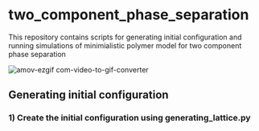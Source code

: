 # two_component_phase_separation

This repository contains scripts for generating initial configuration and running simulations of minimialistic polymer model for two component phase separation

![amov-ezgif com-video-to-gif-converter](https://github.com/user-attachments/assets/2fb83f84-16f8-4350-8dc4-b2b38827edd7)

## Generating initial configuration
### 1) Create the initial configuration using generating_lattice.py

